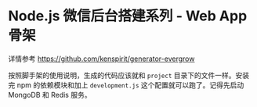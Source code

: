 # Node.js 微信后台搭建系列 - Web App 骨架

详情参考 https://github.com/kenspirit/generator-evergrow

按照脚手架的使用说明，生成的代码应该就和 `project` 目录下的文件一样。安装完 npm 的依赖模块和加上 `development.js` 这个配置就可以跑了。记得先启动 MongoDB 和 Redis 服务。  
